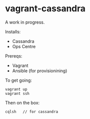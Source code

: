 vagrant-cassandra
=======================

A work in progress.

Installs:
* Cassandra
* Ops Centre

Prereqs:
* Vagrant
* Ansible (for provisionining)

To get going:
```
vagrant up
vagrant ssh
```

Then on the box:

```
cqlsh   // for cassandra
```
